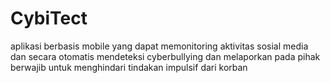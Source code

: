 # CybiTect
aplikasi berbasis mobile yang dapat memonitoring aktivitas sosial media dan secara otomatis mendeteksi cyberbullying dan melaporkan pada pihak berwajib untuk menghindari tindakan impulsif dari korban 
